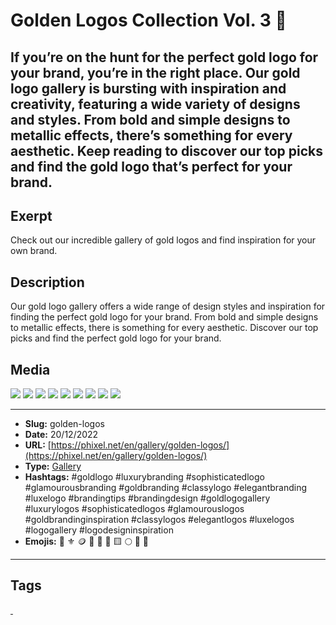 # Golden Logos Collection Vol. 3 💛
If you’re on the hunt for the perfect gold logo for your brand, you’re in the right place. Our gold logo gallery is bursting with inspiration and creativity, featuring a wide variety of designs and styles. From bold and simple designs to metallic effects, there’s something for every aesthetic. Keep reading to discover our top picks and find the gold logo that’s perfect for your brand.
------------
## Exerpt
Check out our incredible gallery of gold logos and find inspiration for your own brand.
## Description
Our gold logo gallery offers a wide range of design styles and inspiration for finding the perfect gold logo for your brand. From bold and simple designs to metallic effects, there is something for every aesthetic. Discover our top picks and find the perfect gold logo for your brand.
## Media
<img src="media/d4ba433b/gold-logo-abstrack-ball.jpg">
<img src="media/f4eca8a7/gold-logo-bird.jpg">
<img src="media/d186bd6c/gold-logo-flow.jpg">
<img src="media/c4f90d2f/gold-logo-lion.jpg">
<img src="media/5b147684/gold-logo-liquid.jpg">
<img src="media/55af4a92/gold-logo-perfume.jpg">
<img src="media/7d4a7443/gold-logo-pinup.jpg">
<img src="media/b68580b7/gold-logo-rose.jpg">
<img src="media/115fb391/gold-logo-soccer.jpg">

------------
- **Slug:** golden-logos
- **Date:** 20/12/2022
- **URL:** [https://phixel.net/en/gallery/golden-logos/](https://phixel.net/en/gallery/golden-logos/)
- **Type:** [Gallery](#gallery)
- **Hashtags:** #goldlogo #luxurybranding #sophisticatedlogo #glamourousbranding #goldbranding #classylogo #elegantbranding #luxelogo #brandingtips #brandingdesign #goldlogogallery #luxurylogos #sophisticatedlogos #glamourouslogos #goldbrandinginspiration #classylogos #elegantlogos #luxelogos #logogallery #logodesigninspiration
- **Emojis:** 💛 ⚜️ 🪙 📀 🌟 🔱 🟨 🌕 💫 👑

------------
## Tags
[ ](# )
